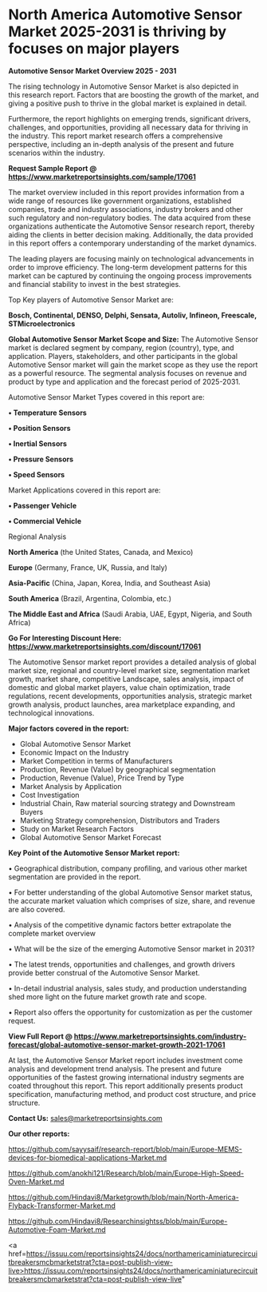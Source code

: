 # North America Automotive Sensor Market 2025-2031 is thriving by focuses on major players

<Strong> Automotive Sensor Market Overview 2025 - 2031</strong>

The rising technology in Automotive Sensor Market is also depicted in this research report. Factors that are boosting the growth of the market, and giving a positive push to thrive in the global market is explained in detail.

Furthermore, the report highlights on emerging trends, significant drivers, challenges, and opportunities, providing all necessary data for thriving in the industry. This report market research offers a comprehensive perspective, including an in-depth analysis of the present and future scenarios within the industry.

<strong>Request Sample Report @ <a href=https://www.marketreportsinsights.com/sample/17061>https://www.marketreportsinsights.com/sample/17061</a></strong>

The market overview included in this report provides information from a wide range of resources like government organizations, established companies, trade and industry associations, industry brokers and other such regulatory and non-regulatory bodies. The data acquired from these organizations authenticate the Automotive Sensor research report, thereby aiding the clients in better decision making. Additionally, the data provided in this report offers a contemporary understanding of the market dynamics.

The leading players are focusing mainly on technological advancements in order to improve efficiency. The long-term development patterns for this market can be captured by continuing the ongoing process improvements and financial stability to invest in the best strategies.

Top Key players of Automotive Sensor Market are:

<strong>Bosch, Continental, DENSO, Delphi, Sensata, Autoliv, Infineon, Freescale, STMicroelectronics</strong>

<strong><b>Global Automotive Sensor Market Scope and Size:</b></strong>
The Automotive Sensor market is declared segment by company, region (country), type, and application. Players, stakeholders, and other participants in the global Automotive Sensor market will gain the market scope as they use the report as a powerful resource. The segmental analysis focuses on revenue and product by type and application and the forecast period of 2025-2031.

Automotive Sensor Market Types covered in this report are:

<strong>• Temperature Sensors

• Position Sensors

• Inertial Sensors

• Pressure Sensors

• Speed Sensors</strong>

Market Applications covered in this report are:

<strong>• Passenger Vehicle

• Commercial Vehicle</strong> 

Regional Analysis

<strong>North America</strong> (the United States, Canada, and Mexico)

<strong>Europe</strong> (Germany, France, UK, Russia, and Italy)

<strong>Asia-Pacific</strong> (China, Japan, Korea, India, and Southeast Asia)

<strong>South America</strong> (Brazil, Argentina, Colombia, etc.)

<strong>The Middle East and Africa</strong> (Saudi Arabia, UAE, Egypt, Nigeria, and South Africa)

<strong>Go For Interesting Discount Here: <a href=https://www.marketreportsinsights.com/discount/17061>https://www.marketreportsinsights.com/discount/17061</a></strong>

The Automotive Sensor market report provides a detailed analysis of global market size, regional and country-level market size, segmentation market growth, market share, competitive Landscape, sales analysis, impact of domestic and global market players, value chain optimization, trade regulations, recent developments, opportunities analysis, strategic market growth analysis, product launches, area marketplace expanding, and technological innovations.

<strong><b>Major factors covered in the report:</b></strong>
<ul>
  <li>Global Automotive Sensor Market </li>
  <li>Economic Impact on the Industry</li>
  <li>Market Competition in terms of Manufacturers</li>
  <li>Production, Revenue (Value) by geographical segmentation</li>
  <li>Production, Revenue (Value), Price Trend by Type</li>
  <li>Market Analysis by Application</li>
  <li>Cost Investigation</li>
  <li>Industrial Chain, Raw material sourcing strategy and Downstream Buyers</li>
  <li>Marketing Strategy comprehension, Distributors and Traders</li>
  <li>Study on Market Research Factors</li>
  <li>Global Automotive Sensor Market Forecast</li>
</ul>

<strong><b>Key Point of the Automotive Sensor Market report:</b></strong>

• Geographical distribution, company profiling, and various other market segmentation are provided in the report.

• For better understanding of the global Automotive Sensor market status, the accurate market valuation which comprises of size, share, and revenue are also covered.

• Analysis of the competitive dynamic factors better extrapolate the complete market overview

• What will be the size of the emerging Automotive Sensor market in 2031?

• The latest trends, opportunities and challenges, and growth drivers provide better construal of the Automotive Sensor Market.

• In-detail industrial analysis, sales study, and production understanding shed more light on the future market growth rate and scope.

• Report also offers the opportunity for customization as per the customer request.

<strong><b>View Full Report @ <a href=https://www.marketreportsinsights.com/industry-forecast/global-automotive-sensor-market-growth-2021-17061>https://www.marketreportsinsights.com/industry-forecast/global-automotive-sensor-market-growth-2021-17061</a></b></strong>


At last, the Automotive Sensor Market report includes investment come analysis and development trend analysis. The present and future opportunities of the fastest growing international industry segments are coated throughout this report. This report additionally presents product specification, manufacturing method, and product cost structure, and price structure.

<strong>Contact Us:</strong>
sales@marketreportsinsights.com

<strong>Our other reports:</strong>

<a href=https://github.com/sayysaif/research-report/blob/main/Europe-MEMS-devices-for-biomedical-applications-Market.md>https://github.com/sayysaif/research-report/blob/main/Europe-MEMS-devices-for-biomedical-applications-Market.md</a>

<a href=https://github.com/anokhi121/Research/blob/main/Europe-High-Speed-Oven-Market.md>https://github.com/anokhi121/Research/blob/main/Europe-High-Speed-Oven-Market.md</a>

<a href=https://github.com/Hindavi8/Marketgrowth/blob/main/North-America-Flyback-Transformer-Market.md>https://github.com/Hindavi8/Marketgrowth/blob/main/North-America-Flyback-Transformer-Market.md</a>

<a href=https://github.com/Hindavi8/Researchinsightss/blob/main/Europe-Automotive-Foam-Market.md>https://github.com/Hindavi8/Researchinsightss/blob/main/Europe-Automotive-Foam-Market.md</a>

<a href=https://issuu.com/reportsinsights24/docs/northamericaminiaturecircuitbreakersmcbmarketstrat?cta=post-publish-view-live>https://issuu.com/reportsinsights24/docs/northamericaminiaturecircuitbreakersmcbmarketstrat?cta=post-publish-view-live</a>"
